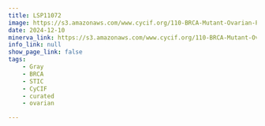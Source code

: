 ```yaml
---
title: LSP11072
image: https://s3.amazonaws.com/www.cycif.org/110-BRCA-Mutant-Ovarian-Precursors/LSP11072/LSP11072.png
date: 2024-12-10
minerva_link: https://s3.amazonaws.com/www.cycif.org/110-BRCA-Mutant-Ovarian-Precursors/LSP11072/index.html
info_link: null
show_page_link: false
tags:
    - Gray
    - BRCA
    - STIC
    - CyCIF
    - curated
    - ovarian

---
```

